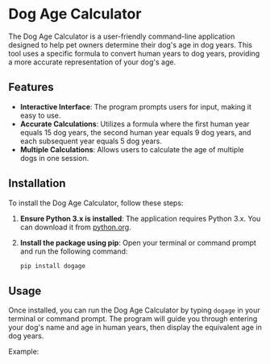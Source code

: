 # Dog Age Calculator

The Dog Age Calculator is a user-friendly command-line application designed to help pet owners determine their dog's age in dog years. This tool uses a specific formula to convert human years to dog years, providing a more accurate representation of your dog's age.

## Features

- **Interactive Interface**: The program prompts users for input, making it easy to use.
- **Accurate Calculations**: Utilizes a formula where the first human year equals 15 dog years, the second human year equals 9 dog years, and each subsequent year equals 5 dog years.
- **Multiple Calculations**: Allows users to calculate the age of multiple dogs in one session.

## Installation

To install the Dog Age Calculator, follow these steps:

1. **Ensure Python 3.x is installed**: The application requires Python 3.x. You can download it from [python.org](https://www.python.org/).

2. **Install the package using pip**: Open your terminal or command prompt and run the following command:
   ```bash
   pip install dogage
   ```

## Usage

Once installed, you can run the Dog Age Calculator by typing `dogage` in your terminal or command prompt. The program will guide you through entering your dog's name and age in human years, then display the equivalent age in dog years.

Example: